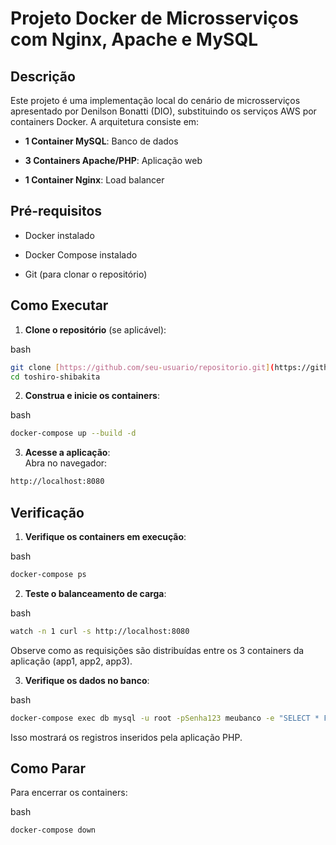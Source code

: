 # Projeto Docker de Microsserviços com Nginx, Apache e MySQL

## Descrição

Este projeto é uma implementação local do cenário de microsserviços apresentado por Denilson Bonatti (DIO), substituindo os serviços AWS por containers Docker. A arquitetura consiste em:

- **1 Container MySQL**: Banco de dados

- **3 Containers Apache/PHP**: Aplicação web

- **1 Container Nginx**: Load balancer

## Pré-requisitos

- Docker instalado

- Docker Compose instalado

- Git (para clonar o repositório)

## Como Executar

1. **Clone o repositório** (se aplicável):

bash

```bash
git clone [https://github.com/seu-usuario/repositorio.git](https://github.com/sergiorbcruz88/toshiro-shibakita.git)
cd toshiro-shibakita
```

2. **Construa e inicie os containers**:

bash

```bash
docker-compose up --build -d
```

3. **Acesse a aplicação**:\
   Abra no navegador:

```html
http://localhost:8080
```

## Verificação

1. **Verifique os containers em execução**:

bash

```bash
docker-compose ps
```

2. **Teste o balanceamento de carga**:

bash

```bash
watch -n 1 curl -s http://localhost:8080
```

Observe como as requisições são distribuídas entre os 3 containers da aplicação (app1, app2, app3).

3. **Verifique os dados no banco**:

bash

```bash
docker-compose exec db mysql -u root -pSenha123 meubanco -e "SELECT * FROM dados;"
```

Isso mostrará os registros inseridos pela aplicação PHP.

## Como Parar

Para encerrar os containers:

bash

```bash
docker-compose down
```
